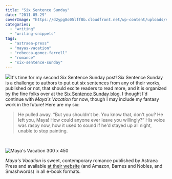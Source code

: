```yaml
---
title: "Six Sentence Sunday"
date: "2011-05-29"
coverImage: "https://d2ypg8o05lff0b.cloudfront.net/wp-content/uploads/sites/3/2012/05/Mayas-Vacation-300-x-450.jpg"
categories:
  - "writing"
  - "writing-snippets"
tags:
  - "astraea-press"
  - "mayas-vacation"
  - "rebecca-gomez-farrell"
  - "romance"
  - "six-sentence-sunday"
---
```


![](https://d2ypg8o05lff0b.cloudfront.net/wp-content/uploads/sites/3/2012/05/Mayas-Vacation-300-x-450.jpg)It's time for my second Six Sentence Sunday post! Six Sentence Sunday is a challenge to authors to put out six sentences from any of their works, published or not, that should excite readers to read more, and it is organized by the fine folks over at the [Six Sentence Sunday blog](http://sixsunday.blogspot.com/). I thought I'd continue with _Maya's Vacation_ for now, though I may include my fantasy work in the future! Here are my six:

> He pulled away. “But you shouldn't be. You know that, don't you? He left you, Maya! How could anyone ever leave you willingly?” His voice was raspy now, how it used to sound if he'd stayed up all night, unable to stop painting.

 

![Maya's Vacation 300 x 450](https://d2ypg8o05lff0b.cloudfront.net/wp-content/uploads/sites/3/2012/05/Mayas-Vacation-300-x-450.jpg)

_Maya's Vacation_ is sweet, contemporary romance published by Astraea Press and available [at their website](http://www.astraeapress.com/#ecwid:category=662249&mode=product&product=3028832 "Astraea Press") (and Amazon, Barnes and Nobles, and Smashwords) in all e-book formats.
